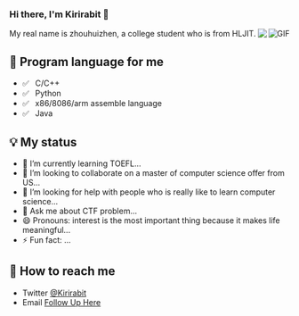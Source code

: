 ### Hi there, I'm Kirirabit 👋

<img align="right" alt="GIF" src="https://cdn.jsdelivr.net/gh/xingjiahui/CDN@latest/2020/10/26/4e7c0bddf9113cb320df713cd49c704f.png" />

<img align="right" src="https://github-readme-stats.vercel.app/api?username=zhouhuizhen&show_icons=true&icon_color=0366d6&text_color=24292e&bg_color=ffffff&hide_title=true" />
My real name is zhouhuizhen, a college student who is from HLJIT.

## 💬 Program language for me

- ✅ ⁠ ⁢⁣⁡⁠ ⁢⁣⁡C/C++
- ✅ ⁠ ⁢⁣⁡⁠ ⁢⁣⁡Python
- ✅ ⁠ ⁢⁣⁡⁠ ⁢⁣⁡x86/8086/arm assemble language
- ✅ ⁠ ⁢⁣⁡⁠ ⁢⁣⁡Java

## 💡 My status

- 🌱 I’m currently learning TOEFL...
- 👯 I’m looking to collaborate on a master of computer science offer from US...
- 🤔 I’m looking for help with people who is really like to learn computer science...
- 💬 Ask me about CTF problem...
- 😄 Pronouns: interest is the most important thing because it makes life meaningful...
- ⚡ Fun fact: ...

## 📮 How to reach me

- Twitter [@Kirirabit](https://twitter.com/Kirirabit)
- Email [Follow Up Here](mailto:595875338@qq.com)
